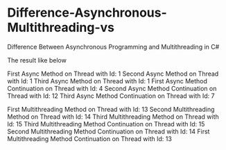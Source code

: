 # Difference-Asynchronous-Multithreading-vs

Difference Between Asynchronous Programming and Multithreading in C#


The result like below

First Async Method on Thread with Id: 1
Second Async Method on Thread with Id: 1
Third Async Method on Thread with Id: 1
First Async Method Continuation on Thread with Id: 4
Second Async Method Continuation on Thread with Id: 12
Third Async Method Continuation on Thread with Id: 7

First Multithreading Method on Thread with Id: 13
Second Multithreading Method on Thread with Id: 14
Third Multithreading Method on Thread with Id: 15
Third Multithreading Method Continuation on Thread with Id: 15
Second Multithreading Method Continuation on Thread with Id: 14
First Multithreading Method Continuation on Thread with Id: 13
